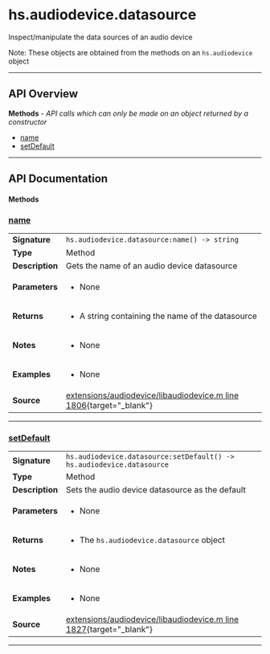 # hs.audiodevice.datasource

Inspect/manipulate the data sources of an audio device

Note: These objects are obtained from the methods on an `hs.audiodevice` object

---

## API Overview
**Methods** - _API calls which can only be made on an object returned by a constructor_
 * [name](#name)
 * [setDefault](#setdefault)


---

## API Documentation

#### Methods


### [name](#name)

|                                             |                                                                                     |
| --------------------------------------------|-------------------------------------------------------------------------------------|
| **Signature**                               | `hs.audiodevice.datasource:name() -> string`                                                                    |
| **Type**                                    | Method                                                                     |
| **Description**                             | Gets the name of an audio device datasource                                                                     |
| **Parameters**                              | <ul><li>None</li></ul> |
| **Returns**                                 | <ul><li>A string containing the name of the datasource</li></ul>          |
| **Notes**                                   | <ul><li>None</li></ul> |
| **Examples**                                | <ul><li>None</li></ul> |
| **Source**                                  | [extensions/audiodevice/libaudiodevice.m line 1806](https://github.com/CommandPost/CommandPost-App/blob/master/extensions/audiodevice/libaudiodevice.m#L1806){target="_blank"} |

---


### [setDefault](#setdefault)

|                                             |                                                                                     |
| --------------------------------------------|-------------------------------------------------------------------------------------|
| **Signature**                               | `hs.audiodevice.datasource:setDefault() -> hs.audiodevice.datasource`                                                                    |
| **Type**                                    | Method                                                                     |
| **Description**                             | Sets the audio device datasource as the default                                                                     |
| **Parameters**                              | <ul><li>None</li></ul> |
| **Returns**                                 | <ul><li>The `hs.audiodevice.datasource` object</li></ul>          |
| **Notes**                                   | <ul><li>None</li></ul> |
| **Examples**                                | <ul><li>None</li></ul> |
| **Source**                                  | [extensions/audiodevice/libaudiodevice.m line 1827](https://github.com/CommandPost/CommandPost-App/blob/master/extensions/audiodevice/libaudiodevice.m#L1827){target="_blank"} |

---

